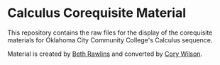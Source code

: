 # Calculus Corequisite Material

This repository contains the raw files for the display of the corequisite materials for Oklahoma City Community College's Calculus sequence.

Material is created by [Beth Rawlins](https://www.occc.edu/faculty/mathematics/rawlins-beth/) and converted by [Cory Wilson](https://math.ou.edu/~cwilson).


